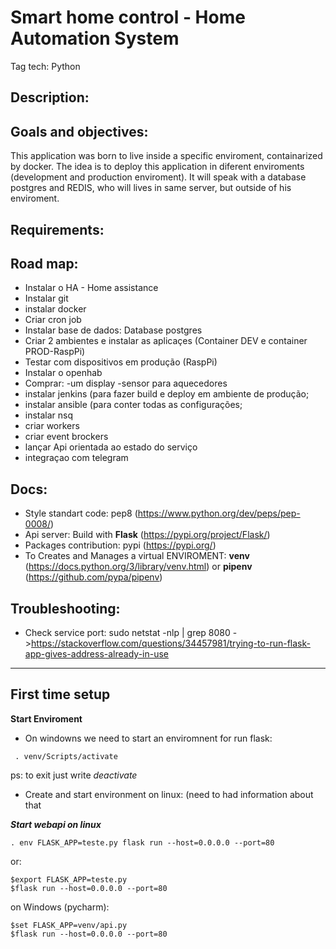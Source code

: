 # Smart home control - Home Automation System 
Tag tech: Python

Description:
 - 
 
Goals and objectives:
-
This application was born to live inside a specific enviroment, containarized by docker. The idea is to deploy this application in diferent enviroments (development and production enviroment). It will speak with a database postgres and REDIS, who will lives in same server, but outside of his enviroment.  

Requirements:
 - 

Road map:
-
 - Instalar o HA - Home assistance
 - Instalar git
 - instalar docker
 - Criar cron job
 - Instalar base de dados: Database postgres
 - Criar 2 ambientes e instalar as aplicaçes (Container DEV e container PROD-RaspPi)
 - Testar com dispositivos em produção (RaspPi)
 - Instalar o openhab
 - Comprar:
     -um display
     -sensor para aquecedores
 - instalar jenkins (para fazer build e deploy em ambiente de produção;
 - instalar ansible (para conter todas as configurações;
 - instalar nsq
 - criar workers
 - criar event brockers
 - lançar Api orientada ao estado do serviço 
 - integraçao com telegram

Docs:
-
 - Style standart code: pep8 (https://www.python.org/dev/peps/pep-0008/)
 - Api server: Build with **Flask** (https://pypi.org/project/Flask/)
 - Packages contribution: pypi (https://pypi.org/)
 - To Creates and Manages a virtual ENVIROMENT: **venv** (https://docs.python.org/3/library/venv.html) or **pipenv** (https://github.com/pypa/pipenv)

Troubleshooting:
-
 - Check service port: sudo netstat -nlp | grep 8080 ->https://stackoverflow.com/questions/34457981/trying-to-run-flask-app-gives-address-already-in-use 

----------------
First time setup
-
**Start Enviroment**
- On windowns we need to start an enviromnent for run flask:
```
 . venv/Scripts/activate
```
ps: to exit just write *deactivate*
- Create and start environment on linux:
(need to had information about that

***Start webapi on linux***
```
. env FLASK_APP=teste.py flask run --host=0.0.0.0 --port=80
```
or:
```
$export FLASK_APP=teste.py 
$flask run --host=0.0.0.0 --port=80
```
on Windows (pycharm):
```
$set FLASK_APP=venv/api.py
$flask run --host=0.0.0.0 --port=80
```
